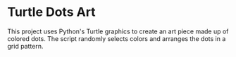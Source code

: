# Turtle Dots Art

This project uses Python's Turtle graphics to create an art piece made up of colored dots. The script randomly selects colors and arranges the dots in a grid pattern.

